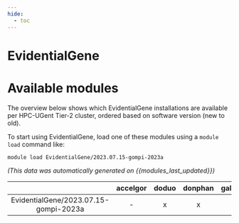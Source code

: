 ```yaml
---
hide:
  - toc
---
```


EvidentialGene
==============

# Available modules


The overview below shows which EvidentialGene installations are available per HPC-UGent Tier-2 cluster, ordered based on software version (new to old).

To start using EvidentialGene, load one of these modules using a `module load` command like:

```shell
module load EvidentialGene/2023.07.15-gompi-2023a
```

*(This data was automatically generated on {{modules_last_updated}})*  

| |accelgor|doduo|donphan|gallade|joltik|shinx|
| :---: | :---: | :---: | :---: | :---: | :---: | :---: |
|EvidentialGene/2023.07.15-gompi-2023a|-|x|x|x|x|x|
